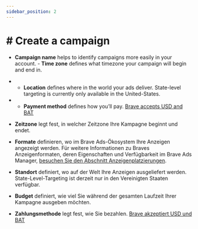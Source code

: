 ```yaml
---
sidebar_position: 2
---
```


# # Create a campaign

- **Campaign name** helps to identify campaigns more easily in your account. - **Time zone** defines what timezone your campaign will begin and end in.

- - **Location** defines where in the world your ads deliver. State-level targeting is currently only available in the United-States.
- - **Payment method** defines how you’ll pay. [Brave accepts USD and BAT](/account-management/billing)
- **Zeitzone** legt fest, in welcher Zeitzone Ihre Kampagne beginnt und endet.
- **Formate** definieren, wo im Brave Ads-Ökosystem Ihre Anzeigen angezeigt werden. Für weitere Informationen zu Braves Anzeigenformaten, deren Eigenschaften und Verfügbarkeit im Brave Ads Manager, [besuchen Sie den Abschnitt Anzeigenplatzierungen](/ad-placements/brave-browser/ntt).
- **Standort** definiert, wo auf der Welt Ihre Anzeigen ausgeliefert werden. State-Level-Targeting ist derzeit nur in den Vereinigten Staaten verfügbar.
- **Budget** definiert, wie viel Sie während der gesamten Laufzeit Ihrer Kampagne ausgeben möchten.
- **Zahlungsmethode** legt fest, wie Sie bezahlen. [Brave akzeptiert USD und BAT](/account-management/billing)
